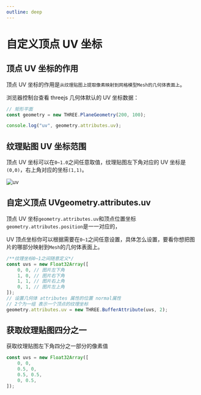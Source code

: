 ```yaml
---
outline: deep
---
```


# 自定义顶点 UV 坐标

## 顶点 UV 坐标的作用

顶点 UV 坐标的作用是`从纹理贴图上提取像素映射到网格模型Mesh的几何体表面上`。

浏览器控制台查看 threejs 几何体默认的 UV 坐标数据：

```js
// 矩形平面
const geometry = new THREE.PlaneGeometry(200, 100);

console.log("uv", geometry.attributes.uv);
```

## 纹理贴图 UV 坐标范围

顶点 UV 坐标可以在`0~1.0`之间任意取值，纹理贴图左下角对应的 UV 坐标是`(0,0)`，右上角对应的坐标`(1,1)`。

![uv](/phaseB/uv.jpeg)

## 自定义顶点 UVgeometry.attributes.uv

顶点 UV 坐标`geometry.attributes.uv`和顶点位置坐标`geometry.attributes.position`是一一对应的，

UV 顶点坐标你可以根据需要在`0~1`之间任意设置，具体怎么设置，要看你想把图片的哪部分映射到`Mesh`的几何体表面上。

```js
/**纹理坐标0~1之间随意定义*/
const uvs = new Float32Array([
    0, 0, // 图片左下角
    1, 0, // 图片右下角
    1, 1, // 图片右上角
    0, 1, // 图片左上角
]);
// 设置几何体 attributes 属性的位置 normal属性
// 2个为一组 表示一个顶点的纹理坐标
geometry.attributes.uv = new THREE.BufferAttribute(uvs, 2);
```

## 获取纹理贴图四分之一

获取纹理贴图左下角四分之一部分的像素值

```js
const uvs = new Float32Array([
    0, 0, 
    0.5, 0, 
    0.5, 0.5, 
    0, 0.5, 
]);
```
